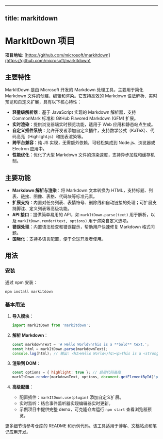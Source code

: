 
---
title: markitdown
---

# MarkItDown 项目

**项目地址**: [https://github.com/microsoft/markitdown](https://github.com/microsoft/markitdown)

## 主要特性
MarkItDown 是由 Microsoft 开发的 Markdown 处理工具，主要用于简化 Markdown 文件的创建、编辑和渲染。它支持高效的 Markdown 语法解析、实时预览和自定义扩展，具有以下核心特性：
- **轻量级解析器**：基于 JavaScript 实现的 Markdown 解析器，支持 CommonMark 标准和 GitHub Flavored Markdown (GFM) 扩展。
- **实时渲染**：提供浏览器端实时预览功能，适用于 Web 应用和静态站点生成。
- **自定义插件系统**：允许开发者添加自定义插件，支持数学公式（KaTeX）、代码高亮（Highlight.js）和图表渲染等。
- **跨平台兼容**：纯 JS 实现，无需额外依赖，可轻松集成到 Node.js、浏览器或 Electron 应用中。
- **性能优化**：优化了大型 Markdown 文件的渲染速度，支持异步加载和缓存机制。

## 主要功能
- **Markdown 解析与渲染**：将 Markdown 文本转换为 HTML，支持标题、列表、链接、图像、表格、代码块等标准元素。
- **扩展支持**：内置对任务列表、表情符号、删除线和自动链接的处理；可扩展支持脚注、定义列表等高级功能。
- **API 接口**：提供简单易用的 API，如 `markItDown.parse(text)` 用于解析，以及 `markItDown.render(text, options)` 用于渲染自定义选项。
- **错误处理**：内置语法检查和错误提示，帮助用户快速修复 Markdown 格式问题。
- **国际化**：支持多语言配置，便于全球开发者使用。

## 用法
### 安装
通过 npm 安装：
```
npm install markitdown
```

### 基本用法
1. **导入模块**：
   ```javascript
   import markItDown from 'markitdown';
   ```

2. **解析 Markdown**：
   ```javascript
   const markdownText = '# Hello World\nThis is a **bold** text.';
   const html = markItDown.parse(markdownText);
   console.log(html); // 输出: <h1>Hello World</h1><p>This is a <strong>bold</strong> text.</p>
   ```

3. **渲染到 DOM**：
   ```javascript
   const options = { highlight: true }; // 启用代码高亮
   markItDown.render(markdownText, options, document.getElementById('preview'));
   ```

4. **高级配置**：
   - 配置插件：`markItDown.use(plugin)` 添加自定义扩展。
   - 实时监听：结合事件监听器实现编辑器实时更新。
   - 示例项目中提供完整 demo，可克隆仓库运行 `npm start` 查看浏览器预览。

更多细节请参考仓库的 README 和示例代码。该工具适用于博客、文档站点和笔记应用开发。